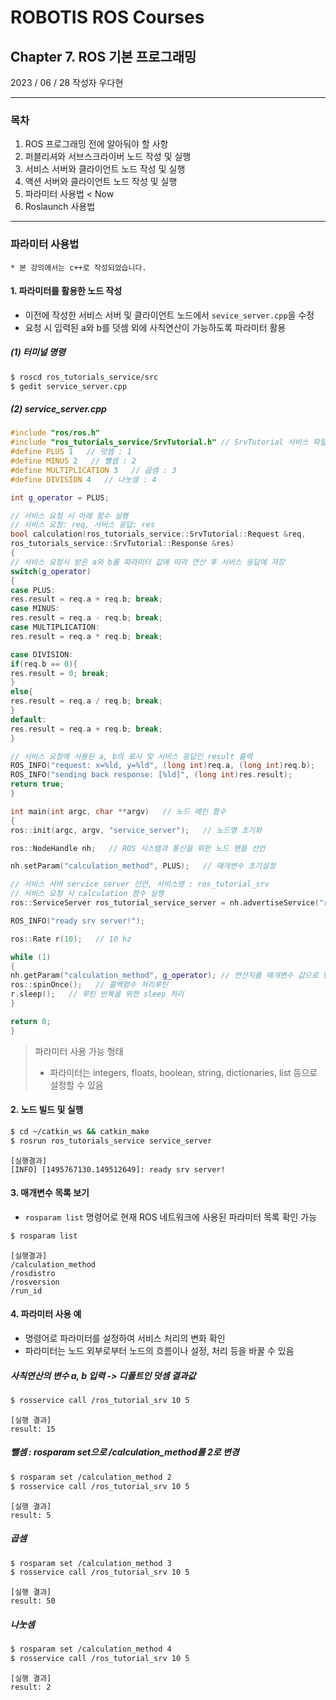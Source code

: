 # ROBOTIS ROS Courses
## Chapter 7. ROS 기본 프로그래밍
2023 / 06 / 28  작성자 우다현


---
### 목차
1. ROS 프로그래밍 전에 알아둬야 할 사항
2. 퍼블리셔와 서브스크라이버 노드 작성 및 실행
3. 서비스 서버와 클라이언트 노드 작성 및 실행
4. 액션 서버와 클라이언트 노드 작성 및 실행
5. 파라미터 사용법  < Now
6. Roslaunch 사용법
---

### 파라미터 사용법
```* 본 강의에서는 c++로 작성되었습니다.```

#### 1. 파라미터를 활용한 노드 작성
- 이전에 작성한 서비스 서버 및 클라이언트 노드에서 `sevice_server.cpp`을 수정
- 요청 시 입력된 a와 b를 덧셈 외에 사칙연산이 가능하도록 파라미터 활용

##### (1) 터미널 명령
```bash
$ roscd ros_tutorials_service/src
$ gedit service_server.cpp
```
##### (2) service_server.cpp
```cpp
#include "ros/ros.h"
#include "ros_tutorials_service/SrvTutorial.h" // SrvTutorial 서비스 파일 헤더
#define PLUS 1   // 덧셈 : 1
#define MINUS 2   // 뺄셈 : 2
#define MULTIPLICATION 3   // 곱셈 : 3
#define DIVISION 4   // 나눗셈 : 4

int g_operator = PLUS;

// 서비스 요청 시 아래 함수 실행
// 서비스 요청: req, 서비스 응답: res
bool calculation(ros_tutorials_service::SrvTutorial::Request &req,
ros_tutorials_service::SrvTutorial::Response &res)
{
// 서비스 요청시 받은 a와 b를 파라미터 값에 따라 연산 후 서비스 응답에 저장
switch(g_operator)
{
case PLUS:
res.result = req.a + req.b; break;
case MINUS:
res.result = req.a - req.b; break;
case MULTIPLICATION:
res.result = req.a * req.b; break;

case DIVISION:
if(req.b == 0){
res.result = 0; break;
} 
else{
res.result = req.a / req.b; break; 
}
default:
res.result = req.a + req.b; break;
}

// 서비스 요청에 사용된 a, b의 표시 및 서비스 응답인 result 출력
ROS_INFO("request: x=%ld, y=%ld", (long int)req.a, (long int)req.b);
ROS_INFO("sending back response: [%ld]", (long int)res.result);
return true;
}

int main(int argc, char **argv)   // 노드 메인 함수
{
ros::init(argc, argv, "service_server");   // 노드명 초기화

ros::NodeHandle nh;   // ROS 시스템과 통신을 위한 노드 핸들 선언

nh.setParam("calculation_method", PLUS);   // 매개변수 초기설정

// 서비스 서버 service_server 선언, 서비스명 : ros_tutorial_srv
// 서비스 요청 시 calculation 함수 실행
ros::ServiceServer ros_tutorial_service_server = nh.advertiseService("ros_tutorial_srv", calculation);

ROS_INFO("ready srv server!");

ros::Rate r(10);   // 10 hz

while (1)
{
nh.getParam("calculation_method", g_operator); // 연산자를 매개변수 값으로 변경
ros::spinOnce();   // 콜백함수 처리루틴
r.sleep();   // 루틴 반복을 위한 sleep 처리
}

return 0;
}
```

> 파라미터 사용 가능 형태
> - 파라미터는 integers, floats, boolean, string, dictionaries, list 등으로 설정할 수 있음

#### 2. 노드 빌드 및 실행
```bash
$ cd ~/catkin_ws && catkin_make
$ rosrun ros_tutorials_service service_server
```
```
[실행결과]
[INFO] [1495767130.149512649]: ready srv server!
```

#### 3. 매개변수 목록 보기
- `rosparam list` 명령어로 현재 ROS 네트워크에 사용된 파라미터 목록 확인 가능
```bash
$ rosparam list
```
```
[실행결과]
/calculation_method
/rosdistro
/rosversion
/run_id
```

#### 4. 파라미터 사용 예
- 명령어로 파라미터를 설정하여 서비스 처리의 변화 확인
- 파라미터는 노드 외부로부터 노드의 흐름이나 설정, 처리 등을 바꿀 수 있음

##### 사칙연산의 변수 a, b 입력 -> 디폴트인 덧셈 결과값
```bash
$ rosservice call /ros_tutorial_srv 10 5
```
```
[실행 결과]
result: 15
```
##### 뺄셈 : rosparam set으로 /calculation_method를 2로 변경
```bash
$ rosparam set /calculation_method 2
$ rosservice call /ros_tutorial_srv 10 5
```
```
[실행 결과]
result: 5
```
##### 곱셈
```bash
$ rosparam set /calculation_method 3
$ rosservice call /ros_tutorial_srv 10 5
```
```
[실행 결과]
result: 50
```
##### 나눗셈
```bash
$ rosparam set /calculation_method 4
$ rosservice call /ros_tutorial_srv 10 5
```
```
[실행 결과]
result: 2
```
